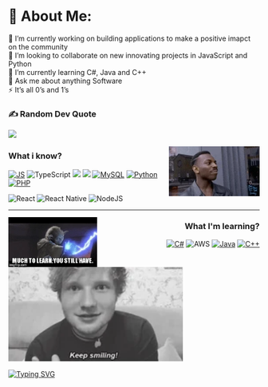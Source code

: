 # 💫 About Me:

🔭 I’m currently working on building applications to make a positive imapct on the community<br/>
👯 I’m looking to collaborate on new innovating projects in JavaScript and Python<br/>
🌱 I’m currently learning C#, Java and C++<br/>
💬 Ask me about anything Software<br/>
⚡ It’s all 0’s and 1’s

### ✍️ Random Dev Quote
![](https://quotes-github-readme.vercel.app/api?type=horizontal&theme=radical)

<img src='/gifs/think.gif' align='right' height='100'>

### What i know?

[![JS](https://img.shields.io/badge/JavaScript-F7DF1E?style=for-the-badge&logo=javascript&logoColor=black)]()
![TypeScript](https://img.shields.io/badge/typescript-%23007ACC.svg?style=for-the-badge&logo=typescript&logoColor=white)
[![](https://img.shields.io/badge/HTML5-E34F26?style=for-the-badge&logo=html5&logoColor=white)]()
[![](https://img.shields.io/badge/CSS3-1572B6?style=for-the-badge&logo=css3&logoColor=white)]()
[![MySQL](https://img.shields.io/badge/MySQL-00000F?style=for-the-badge&logo=mysql&logoColor=white)]()
[![Python](https://img.shields.io/badge/Python-14354C?style=for-the-badge&logo=python&logoColor=white)]()
[![PHP](https://img.shields.io/badge/PHP-777BB4?style=for-the-badge&logo=php&logoColor=white)]()

![React](https://img.shields.io/badge/react-%2320232a.svg?style=for-the-badge&logo=react&logoColor=%2361DAFB)
![React Native](https://img.shields.io/badge/react_native-%2320232a.svg?style=for-the-badge&logo=react&logoColor=%2361DAFB)
![NodeJS](https://img.shields.io/badge/node.js-6DA55F?style=for-the-badge&logo=node.js&logoColor=white) 


---
<img src='/gifs/learn.gif' align='left' height='100'>
<div align='right'>
  
### What I'm learning?

[![C#](https://img.shields.io/badge/C%23-239120?style=for-the-badge&logo=c-sharp&logoColor=white)]()
![AWS](https://img.shields.io/badge/AWS-%23FF9900.svg?style=for-the-badge&logo=amazon-aws&logoColor=white)
[![Java](https://img.shields.io/badge/Java-ED8B00?style=for-the-badge&logo=java&logoColor=white)]()
[![C++](https://img.shields.io/badge/C%2B%2B-00599C?style=for-the-badge&logo=c%2B%2B&logoColor=white)]()

</div>

<img src='/gifs/keepsmiling.gif' width='350'>

[![Typing SVG](https://readme-typing-svg.herokuapp.com?color=%23D4200FE8&center=true&lines=I+love+the+way+YOU+Smile%F0%9F%98%8A)]()
